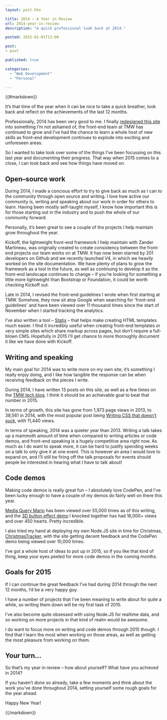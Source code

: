 ```yaml
---
layout: post.hbs

title: 2014 – A Year in Review
url: 2014-year-in-review
description: "A quick professional look back at 2014."

posted: 2015-01-01T13:00

post:
- post

published: true

categories:
  - "Web Development"
  - "Personal"

---
```


{{#markdown}}

It’s that time of the year when it can be nice to take a quick breather, look back and reflect on the achievements of the last 12 months.

Professionally, 2014 has been very good to me.  I finally [redesigned this site](blog/sweating-the-detail) into something I’m not ashamed of, the front-end team at TMW has continued to grow and I’ve had the chance to learn a whole host of new skills as front-end development continues to explode into exciting and unforeseen areas.

So I wanted to take look over some of the things I’ve been focussing on this last year and documenting their progress.  That way when 2015 comes to a close, I can look back and see how things have moved on.

## Open–source work

During 2014, I made a concious effort to try to give back as much as I can to the community through open source and writing.  I love how active our community is, writing and speaking about our work in order for others to learn.  Having been mostly self-taught myself, I know how important this is for those starting out in the industry and to push the whole of our community forward.

Personally, it’s been great to see a couple of the projects I help maintain grow throughout the year.

Kickoff, the lightweight front-end framework I help maintain with Zander Martineau, was originally created to create consistency between the front-end projects our team works on at TMW.  It has now been starred by 201 developers on Github and we recently launched V4, in which we heavily worked on the site documentation.  We have plenty of plans to grow the framework as a tool in the future, as well as continuing to develop it as the front-end landscape continues to change – if you’re looking for something a little more lightweight than Bootstrap or Foundation, it could be worth checking Kickoff out.

Late in 2014, I revised the front-end guidelines I wrote when first starting at TMW.  Somehow, they now sit atop Google when searching for 'front-end guidelines' and have been viewed over 11 thousand times since the start of November when I started tracking the analytics.

I’ve also written a tool – [Statix](https://github.com/tmwagency/statix) – that helps make creating HTML templates much easier.  I find it incredibly useful when creating front-end templates or very simple sites which share markup across pages, but don’t require a full-blown CMS.  Hopefully in 2015 I’ll get chance to more thoroughly document it like we have done with Kickoff.


## Writing and speaking

My main goal for 2014 was to write more on my own site; it’s something I really enjoy doing, and I like how tangible the response can be when receiving feedback on the pieces I write.

During 2014, I have written 13 posts on this site, as well as a few times on the [TMW tech blog](http://tech.tmw.co.uk/).  I think it should be an achievable goal to beat that number in 2015.

In terms of growth, this site has gone from 1,973 page views in 2013, to 38,561 in 2014, with the most popular post being [Writing CSS that doesn’t suck](/blog/writing-css-and-sass-that-doesnt-suck), with 11,440 views.

In terms of speaking, 2014 was a quieter year than 2013.  Writing a talk takes up a mammoth amount of time when compared to writing articles or code demos, and front-end speaking is a hugely competitive area right now.  As much as I do want to speak more, it can be hard to justify spending weeks on a talk to only give it at one event.  This is however an area I would love to expand on, and I’ll still be firing off the talk proposals for events should people be interested in hearing what I have to talk about!

## Code demos

Making code demos is really great fun – I absolutely love CodePen, and I’ve been lucky enough to have a couple of my demos do fairly well on there this year.

[Media Query Mario](http://codepen.io/ashleynolan/pen/rpjHg) has been viewed over 55,000 times as of this writing, and the [3D button effect demo](http://codepen.io/ashleynolan/pen/djpCG) I knocked together has had 16,000+ views and over 450 hearts.  Pretty incredible.

I also tried my hand at deploying my own Node.JS site in time for Christmas, [ChristmasTracker](http://www.christmastracker.com/), with the site getting decent feedback and the CodePen demo being viewed over 10,000 times.

I’ve got a whole host of ideas to put up in 2015, so if you like that kind of thing, keep your eyes peeled for more code demos in the coming months.


## Goals for 2015

If I can continue the great feedback I’ve had during 2014 through the next 12 months, I’d be a very happy guy.

I have a number of projects that I’ve been meaning to write about for quite a while, so writing them down will be my first task of 2015.

I’ve also become quite obsessed with using Node.JS for realtime data, and so working on more projects in that kind of realm would be awesome.

I do want to focus more on writing and code demos through 2015 though.  I find that I learn the most when working on those areas, as well as getting the most pleasure from working on them.

## Your turn…

So that’s my year in review – how about yourself?  What have you achieved in 2014?

If you haven’t done so already, take a few moments and think about the work you’ve done throughout 2014, setting yourself some rough goals for the year ahead.

Happy New Year!

{{/markdown}}
